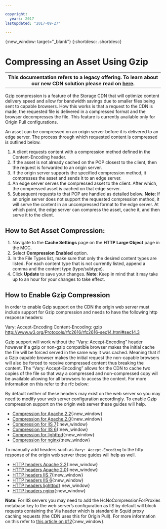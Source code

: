 ```yaml
---

copyright:
  years: 2017
lastupdated: "2017-09-27"

---
```

{:new_window: target="_blank"}
{:shortdesc: .shortdesc}

# Compressing an Asset Using Gzip

<table class="wrapped">
        <colgroup>
          <col/>
        </colgroup>
        <tbody>
          <tr>
            <th>This documentation refers to a legacy offering. To learn about our new CDN solution please read on <a href="https://console.bluemix.net/docs/infrastructure/CDN/about.html#about-cdn">here</a>.</th>
          </tr>
        </tbody>
</table>

Gzip compression is a feature of the Storage CDN that will optimize content delivery speed and allow for bandwidth savings due to smaller files being sent to capable browsers. How this works is that a request to the CDN is made, the requested file is delivered in a compressed format and the browser decompresses the file.  This feature is currently available only for Origin Pull configurations.

An asset can be compressed on an origin server before it is delivered to an edge server. The process through which requested content is compressed is outlined below.

1. A client requests content with a compression method defined in the Content-Encoding header.
2. If the asset is not already cached on the POP closest to the client, then the request is forwarded to an origin server.
3. If the origin server supports the specified compression method, it compresses the asset and sends it to an edge server.
4. An edge server serves the compressed asset to the client. After which, the compressed asset is cached on that edge server.
5. Subsequent requests to that POP are handled as detailed below.
**Note**: If an origin server does not support the requested compression method, it will serve the content in an uncompressed format to the edge server. At which point, the edge server can compress the asset, cache it, and then serve it to the client.

## How to Set Asset Compression:

1. Navigate to the **Cache Settings** page on the **HTTP Large Object** page in the MCC.
2. Select **Compression Enabled** option.
3. In the File Types list, make sure that only the desired content types are listed. For each content type that is not currently listed, append a comma and the content type (type/subtype).
4. Click **Update** to save your changes.
**Note**: Keep in mind that it may take up to an hour for your changes to take effect.

## How to Enable Gzip Compression

In order to enable Gzip support on the CDN the origin web server must include support for Gzip compression and needs to have the following http response headers:

Vary: Accept-Encoding
Content-Encoding: gzip
http://www.w3.org/Protocols/rfc2616/rfc2616-sec14.html#sec14.3

Gzip support will work without the “Vary: Accept-Encoding” header however if a gzip or non-gzip compatible browser makes the initial cache the file will be forced served in the same way it was cached. Meaning that if a Gzip capable browser makes the initial request the non-capable browsers will also be forced to receive compressed content thus breaking the content. The “Vary: Accept-Encoding”  allows for the CDN to cache two copies of the file so that way a compressed and non-compressed copy will be available allowing for all browsers to access the content.  For more information on this refer to the rfc below:

By default neither of these headers may exist on the web server so you may need to modify your web server configuration accordingly.
To enable Gzip compression support on the origin web server these guides will help.

- [Compression for Apache 2.2](http://httpd.apache.org/docs/2.2/mod/mod_deflate.html){:new_window}
- [Compression for Apache 2.0](http://httpd.apache.org/docs/2.0/mod/mod_deflate.html){:new_window}
- [Compression for IIS 7](http://technet.microsoft.com/en-us/library/cc771003%28WS.10%29.aspx){:new_window}
- [Compression for IIS 6](http://www.microsoft.com/technet/prodtechnol/WindowsServer2003/Library/IIS/92f627a8-4ec3-480c-b0be-59a561091597.mspx?mfr=true){:new_window}
- [Compression for lighttpd](http://redmine.lighttpd.net/wiki/1/Docs:ModCompress){:new_window}
- [Compression for nginx](http://wiki.nginx.org/NginxHttpGzipModule){:new_window}

To manually add headers such as ``Vary: Accept-Encoding``  to the http response of the origin web server these guides will help as well.

- [HTTP headers Apache 2.2](http://httpd.apache.org/docs/2.2/mod/mod_headers.html){:new_window}
- [HTTP headers  Apache 2.0](http://httpd.apache.org/docs/2.0/mod/mod_headers.html){:new_window}
- [HTTP headers  IIS 7](http://technet.microsoft.com/en-us/library/cc753133%28WS.10%29.aspx){:new_window}
- [HTTP headers  IIS 6](http://technet.microsoft.com/en-us/library/cc732442.aspx){:new_window}
- [HTTP headers lighttpd](http://redmine.lighttpd.net/projects/lighttpd/wiki/Docs:ModSetEnv){:new_window}
- [HTTP headers  nginx](http://wiki.nginx.org/NginxHttpHeadersModule){:new_window}

**Note**: For IIS servers you may need to add the HcNoCompressionForProxies metabase key to the web server’s configuration as IIS by default will block requests containing the Via header which is standard in Squid proxy caching requests (the CDN uses this for Origin Pull). For more information on this refer to [this article on #12](http://blogs.msdn.com/mike/archive/2007/12/06/troubleshooting-http-compression-in-iis6.aspx){:new_window}.
